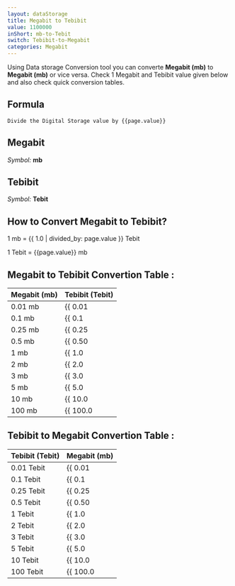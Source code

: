 ```yaml
---
layout: dataStorage
title: Megabit to Tebibit
value: 1100000
inShort: mb-to-Tebit
switch: Tebibit-to-Megabit
categories: Megabit
---
```


Using Data storage Conversion tool you can converte **Megabit (mb)** to **Megabit (mb)** or vice versa. Check 1 Megabit and Tebibit value given below and also check quick conversion tables.

## Formula
`Divide the Digital Storage value by {{page.value}}`

## Megabit
*Symbol:* **mb**

## Tebibit
*Symbol:* **Tebit**

## How to Convert Megabit to Tebibit?

1 mb = {{ 1.0 | divided_by: page.value }} Tebit

1 Tebit = {{page.value}} mb


## Megabit to Tebibit Convertion Table :

| Megabit (mb) | Tebibit (Tebit) |
| ---- | ---- |
| 0.01 mb | {{ 0.01 | divided_by: page.value }} Tebit |
| 0.1 mb | {{ 0.1 | divided_by: page.value }} Tebit |
| 0.25 mb | {{ 0.25 | divided_by: page.value }} Tebit |
| 0.5 mb | {{ 0.50 | divided_by: page.value }} Tebit |
| 1 mb | {{ 1.0 | divided_by: page.value }} Tebit |
| 2 mb | {{ 2.0 | divided_by: page.value }} Tebit |
| 3 mb | {{ 3.0 | divided_by: page.value }} Tebit |
| 5 mb | {{ 5.0 | divided_by: page.value }} Tebit |
| 10 mb | {{ 10.0 | divided_by: page.value }} Tebit |
| 100 mb | {{ 100.0 | divided_by: page.value }} Tebit |

## Tebibit to Megabit Convertion Table :

| Tebibit (Tebit) | Megabit (mb) |
| ---- | ---- |
| 0.01 Tebit | {{ 0.01 | times: page.value }} mb |
| 0.1 Tebit | {{ 0.1 | times: page.value }} mb |
| 0.25 Tebit | {{ 0.25 | times: page.value }} mb |
| 0.5 Tebit | {{ 0.50 | times: page.value }} mb |
| 1 Tebit | {{ 1.0 | times: page.value }} mb |
| 2 Tebit | {{ 2.0 | times: page.value }} mb |
| 3 Tebit | {{ 3.0 | times: page.value }} mb |
| 5 Tebit | {{ 5.0 | times: page.value }} mb |
| 10 Tebit | {{ 10.0 | times: page.value }} mb |
| 100 Tebit | {{ 100.0 | times: page.value }} mb |


<script>
document.getElementById('selectInput')[6].selected = true
document.getElementById('selectOutput')[15].selected = true
</script>
